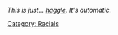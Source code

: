 *This is just... [haggle](Haggle "wikilink"). It's automatic.*

[Category: Racials](Category:_Racials "wikilink")
